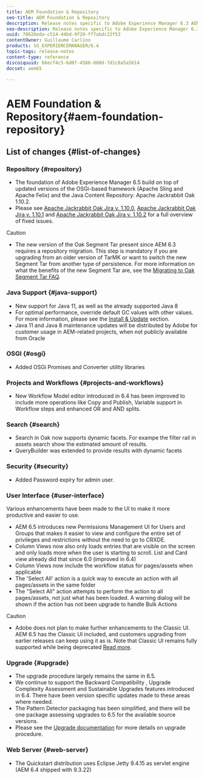 ```yaml
---
title: AEM Foundation & Repository
seo-title: AEM Foundation & Repository
description: Release notes specific to Adobe Experience Manager 6.3 AEM Platform and Repository.
seo-description: Release notes specific to Adobe Experience Manager 6.3 AEM Platform and Repository.
uuid: 70626eda-c514-44bd-9f28-ff7abdc22f53
contentOwner: Guillaume Carlino
products: SG_EXPERIENCEMANAGER/6.4
topic-tags: release-notes
content-type: reference
discoiquuid: 66ecf4c5-6d0f-4586-880d-7d1c8a5a5614
docset: aem65

---
```


# AEM Foundation & Repository{#aem-foundation-repository}

## List of changes {#list-of-changes}

### Repository {#repository}

* The foundation of Adobe Experience Manager 6.5 build on top of updated versions of the OSGi-based framework (Apache Sling and Apache Felix) and the Java Content Repository: Apache Jackrabbit Oak 1.10.2.
* Please see [Apache Jackrabbit Oak Jira v. 1.10.0](https://archive.apache.org/dist/jackrabbit/oak/1.10.0/RELEASE-NOTES.txt), [Apache Jackrabbit Oak Jira v. 1.10.1](https://archive.apache.org/dist/jackrabbit/oak/1.10.1/RELEASE-NOTES.txt) and [Apache Jackrabbit Oak Jira v. 1.10.2](https://archive.apache.org/dist/jackrabbit/oak/1.10.2/RELEASE-NOTES.txt) for a full overview of fixed issues.

>[!CAUTION]
>
>* The new version of the Oak Segment Tar present since AEM 6.3 requires a repository migration. This step is mandatory if you are upgrading from an older version of TarMK or want to switch the new Segment Tar from another type of persistence. For more information on what the benefits of the new Segment Tar are, see the [Migrating to Oak Segment Tar FAQ](/help/sites-deploying/revision-cleanup.md#migrating-to-oak-segment-tar).
>

### Java Support {#java-support}

* New support for Java 11, as well as the already supported Java 8
* For optimal performance, override default GC values with other values. For more information, please see the [Install & Update](/help/sites-deploying/custom-standalone-install.md) section.
* Java 11 and Java 8 maintenance updates will be distributed by Adobe for customer usage in AEM-related projects, when not publicly available from Oracle

### OSGI {#osgi}

* Added OSGi Promises and Converter utility libraries

### Projects and Workflows {#projects-and-workflows}

* New Workflow Model editor introduced in 6.4 has been improved to include more operations like Copy and Publish, Variable support in Workflow steps and enhanced OR and AND splits.

### Search {#search}

* Search in Oak now supports dynamic facets. For exampe the filter rail in assets search show the estimated amount of results.
* QueryBuilder was extended to provide results with dynamic facets

### Security {#security}

* Added Password expiry for admin user.

### User Interface {#user-interface}

Various enhancements have been made to the UI to make it more productive and easier to use.

* AEM 6.5 introduces new Permissions Management UI for Users and Groups that makes it easier to view and configure the entire set of privileges and restrictions without the need to go to CRXDE.
* Column Views now also only loads entries that are visible on the screen and only loads more when the user is starting to scroll. List and Card view already did that since 6.0 (improved in 6.4)
* Column Views now include the workflow status for pages/assets when applicable
* The 'Select All' action is a quick way to execute an action with all pages/assets in the same folder
* The "Select All" action attempts to perform the action to all pages/assets, not just what has been loaded. A warning dialog will be shown if the action has not been upgrade to handle Bulk Actions

>[!CAUTION]
>
>* Adobe does not plan to make further enhancements to the Classic UI. AEM 6.5 has the Classic UI included, and customers upgrading from earlier releases can keep using it as is. Note that Classic UI remains fully supported while being deprecated [Read more](/help/sites-deploying/ui-recommendations.md).
>

### Upgrade {#upgrade}

* The upgrade procedure largely remains the same in 6.5.
* We continue to support the Backward Compatibility , Upgrade Complexity Assessment and Sustainable Upgrades features introduced in 6.4. There have been version specific updates made to these areas where needed.
* The Pattern Detector packaging has been simplified, and there will be one package assessing upgrades to 6.5 for the available source versions.
* Please see the [Upgrade documentation](/help/sites-deploying/upgrade.md) for more details on upgrade procedure.

### Web Server {#web-server}

* The Quickstart distribution uses Eclipse Jetty 9.4.15 as servlet engine (AEM 6.4 shipped with 9.3.22)


